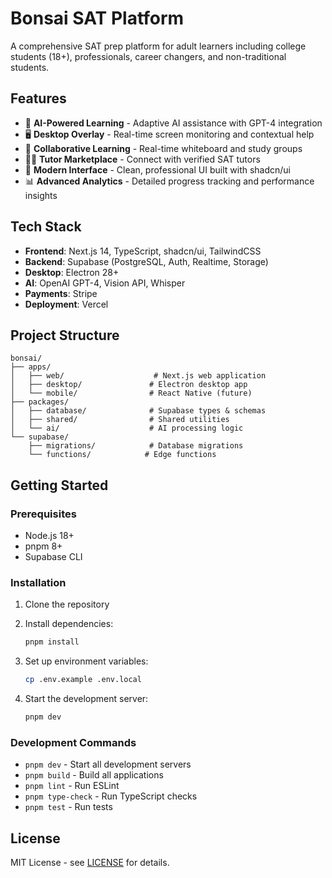 # Bonsai SAT Platform

A comprehensive SAT prep platform for adult learners including college students (18+), professionals, career changers, and non-traditional students. 

## Features

- 🧠 **AI-Powered Learning** - Adaptive AI assistance with GPT-4 integration
- 🖥️ **Desktop Overlay** - Real-time screen monitoring and contextual help
- 👥 **Collaborative Learning** - Real-time whiteboard and study groups
- 👨‍🏫 **Tutor Marketplace** - Connect with verified SAT tutors
- 📱 **Modern Interface** - Clean, professional UI built with shadcn/ui
- 📊 **Advanced Analytics** - Detailed progress tracking and performance insights

## Tech Stack

- **Frontend**: Next.js 14, TypeScript, shadcn/ui, TailwindCSS
- **Backend**: Supabase (PostgreSQL, Auth, Realtime, Storage)
- **Desktop**: Electron 28+
- **AI**: OpenAI GPT-4, Vision API, Whisper
- **Payments**: Stripe
- **Deployment**: Vercel

## Project Structure

```
bonsai/
├── apps/
│   ├── web/                    # Next.js web application
│   ├── desktop/               # Electron desktop app
│   └── mobile/                # React Native (future)
├── packages/
│   ├── database/              # Supabase types & schemas
│   ├── shared/                # Shared utilities
│   └── ai/                    # AI processing logic
└── supabase/
    ├── migrations/            # Database migrations
    └── functions/            # Edge functions
```

## Getting Started

### Prerequisites

- Node.js 18+
- pnpm 8+
- Supabase CLI

### Installation

1. Clone the repository
2. Install dependencies:
   ```bash
   pnpm install
   ```

3. Set up environment variables:
   ```bash
   cp .env.example .env.local
   ```

4. Start the development server:
   ```bash
   pnpm dev
   ```

### Development Commands

- `pnpm dev` - Start all development servers
- `pnpm build` - Build all applications
- `pnpm lint` - Run ESLint
- `pnpm type-check` - Run TypeScript checks
- `pnpm test` - Run tests

## License

MIT License - see [LICENSE](LICENSE) for details.